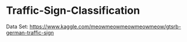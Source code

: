 # Traffic-Sign-Classification

Data Set: https://www.kaggle.com/meowmeowmeowmeowmeow/gtsrb-german-traffic-sign
